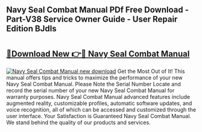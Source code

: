 ## Navy Seal Combat Manual PDf Free Download - Part-V38 Service Owner Guide - User Repair Edition BJdIs

# <h2><a href="http://cf14621.oget.top/?id=Navy+Seal+Combat+Manual">🔗Download New 👉🔴 Navy Seal Combat Manual</a></h2>

[![Navy Seal Combat Manual new download](https://i.imgur.com/5g1atiW.png)](http://cf14621.oget.top/?id=Navy+Seal+Combat+Manual)
Get the Most Out of It! This manual offers tips and tricks to maximize the performance of your new Navy Seal Combat Manual. Please Note the Serial Number Locate and record the serial number of your new Navy Seal Combat Manual for warranty purposes. Navy Seal Combat Manual advanced features include augmented reality, customizable profiles, automatic software updates, and voice recognition, all of which can be accessed and customized through the user interface. Your Satisfaction is Guaranteed Navy Seal Combat Manual. We stand behind the quality of our products and services.
